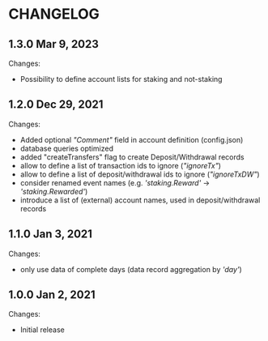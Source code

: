 # CHANGELOG

## 1.3.0 Mar 9, 2023

Changes:

- Possibility to define account lists for staking and not-staking

## 1.2.0 Dec 29, 2021

Changes:

- Added optional *"Comment"* field in account definition (config.json)
- database queries optimized
- added "createTransfers" flag to create Deposit/Withdrawal records
- allow to define a list of transaction ids to ignore (*"ignoreTx"*) 
- allow to define a list of deposit/withdrawal ids to ignore (*"ignoreTxDW"*) 
- consider renamed event names (e.g. *'staking.Reward'* -> *'staking.Rewarded'*)
- introduce a list of (external) account names, used in deposit/withdrawal records

## 1.1.0 Jan 3, 2021

Changes:

- only use data of complete days (data record aggregation by *'day'*)

## 1.0.0 Jan 2, 2021

Changes:

- Initial release
